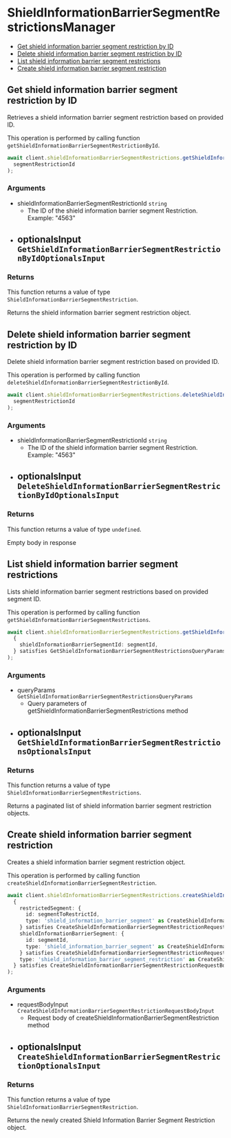 # ShieldInformationBarrierSegmentRestrictionsManager

- [Get shield information barrier segment restriction by ID](#get-shield-information-barrier-segment-restriction-by-id)
- [Delete shield information barrier segment restriction by ID](#delete-shield-information-barrier-segment-restriction-by-id)
- [List shield information barrier segment restrictions](#list-shield-information-barrier-segment-restrictions)
- [Create shield information barrier segment restriction](#create-shield-information-barrier-segment-restriction)

## Get shield information barrier segment restriction by ID

Retrieves a shield information barrier segment
restriction based on provided ID.

This operation is performed by calling function `getShieldInformationBarrierSegmentRestrictionById`.

```ts
await client.shieldInformationBarrierSegmentRestrictions.getShieldInformationBarrierSegmentRestrictionById(
  segmentRestrictionId
);
```

### Arguments

- shieldInformationBarrierSegmentRestrictionId `string`
  - The ID of the shield information barrier segment Restriction. Example: "4563"
- optionalsInput `GetShieldInformationBarrierSegmentRestrictionByIdOptionalsInput`
  -

### Returns

This function returns a value of type `ShieldInformationBarrierSegmentRestriction`.

Returns the shield information barrier segment
restriction object.

## Delete shield information barrier segment restriction by ID

Delete shield information barrier segment restriction
based on provided ID.

This operation is performed by calling function `deleteShieldInformationBarrierSegmentRestrictionById`.

```ts
await client.shieldInformationBarrierSegmentRestrictions.deleteShieldInformationBarrierSegmentRestrictionById(
  segmentRestrictionId
);
```

### Arguments

- shieldInformationBarrierSegmentRestrictionId `string`
  - The ID of the shield information barrier segment Restriction. Example: "4563"
- optionalsInput `DeleteShieldInformationBarrierSegmentRestrictionByIdOptionalsInput`
  -

### Returns

This function returns a value of type `undefined`.

Empty body in response

## List shield information barrier segment restrictions

Lists shield information barrier segment restrictions
based on provided segment ID.

This operation is performed by calling function `getShieldInformationBarrierSegmentRestrictions`.

```ts
await client.shieldInformationBarrierSegmentRestrictions.getShieldInformationBarrierSegmentRestrictions(
  {
    shieldInformationBarrierSegmentId: segmentId,
  } satisfies GetShieldInformationBarrierSegmentRestrictionsQueryParams
);
```

### Arguments

- queryParams `GetShieldInformationBarrierSegmentRestrictionsQueryParams`
  - Query parameters of getShieldInformationBarrierSegmentRestrictions method
- optionalsInput `GetShieldInformationBarrierSegmentRestrictionsOptionalsInput`
  -

### Returns

This function returns a value of type `ShieldInformationBarrierSegmentRestrictions`.

Returns a paginated list of
shield information barrier segment restriction objects.

## Create shield information barrier segment restriction

Creates a shield information barrier
segment restriction object.

This operation is performed by calling function `createShieldInformationBarrierSegmentRestriction`.

```ts
await client.shieldInformationBarrierSegmentRestrictions.createShieldInformationBarrierSegmentRestriction(
  {
    restrictedSegment: {
      id: segmentToRestrictId,
      type: 'shield_information_barrier_segment' as CreateShieldInformationBarrierSegmentRestrictionRequestBodyRestrictedSegmentTypeField,
    } satisfies CreateShieldInformationBarrierSegmentRestrictionRequestBodyRestrictedSegmentField,
    shieldInformationBarrierSegment: {
      id: segmentId,
      type: 'shield_information_barrier_segment' as CreateShieldInformationBarrierSegmentRestrictionRequestBodyShieldInformationBarrierSegmentTypeField,
    } satisfies CreateShieldInformationBarrierSegmentRestrictionRequestBodyShieldInformationBarrierSegmentField,
    type: 'shield_information_barrier_segment_restriction' as CreateShieldInformationBarrierSegmentRestrictionRequestBodyTypeField,
  } satisfies CreateShieldInformationBarrierSegmentRestrictionRequestBodyInput
);
```

### Arguments

- requestBodyInput `CreateShieldInformationBarrierSegmentRestrictionRequestBodyInput`
  - Request body of createShieldInformationBarrierSegmentRestriction method
- optionalsInput `CreateShieldInformationBarrierSegmentRestrictionOptionalsInput`
  -

### Returns

This function returns a value of type `ShieldInformationBarrierSegmentRestriction`.

Returns the newly created Shield
Information Barrier Segment Restriction object.
